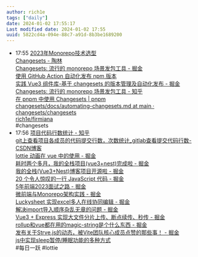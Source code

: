 ```yaml
---
author: rich1e
tags: ["daily"]
date: 2024-01-02 17:55:17
Last modified date: 2024-01-02 17:55
uuid: 5822cd4a-094e-88c7-a91d-8b3be1689200
---
```


- 17:55 [2023年Monorepo技术选型](https://secstep.com/2023-pnpm-changeset-turborepo-for-monorepos/)<br>[Changesets - 陶林](https://taoya.art/blog/169)<br>[Changesets: 流行的 monorepo 场景发包工具 - 掘金](https://juejin.cn/post/7024827345059971080)<br>[使用 GitHub Action 自动化发布 npm 版本](https://liruifengv.com/posts/github-action-release/)<br>[实践 Vue3 组件库-基于 changesets 的版本管理及自动化发布 - 掘金](https://juejin.cn/post/7140639347937640479)<br>[Changesets: 流行的 monorepo 场景发包工具 - 知乎](https://zhuanlan.zhihu.com/p/427588430)<br>[在 pnpm 中使用 Changesets | pnpm](https://pnpm.io/zh/using-changesets)<br>[changesets/docs/automating-changesets.md at main · changesets/changesets](https://github.com/changesets/changesets/blob/main/docs/automating-changesets.md)<br>[rich1e/firmiana](https://github.com/rich1e/firmiana)<br>#changesets
- 17:56 [项目代码行数统计 - 知乎](https://zhuanlan.zhihu.com/p/121746910)<br>[git上查看项目各成员的代码提交行数，次数统计_gitlab查看提交代码行数-CSDN博客](https://blog.csdn.net/qq_42301302/article/details/115489995)<br>[lottie 动画在 vue 中的使用 - 掘金](https://juejin.cn/post/7316202809383845897?utm_source=gold_browser_extension)<br>[耗时两个多月，我的全栈项目(vue3+nest)完成啦 - 掘金](https://juejin.cn/post/7280000052222951465?utm_source=gold_browser_extension)<br>[我的全栈(Vue3+Nest)博客项目开源啦 - 掘金](https://juejin.cn/post/7280794176831701046)<br>[20 个令人惊叹的一行 JavaScript 代码 - 掘金](https://juejin.cn/post/7298342976576323595?utm_source=gold_browser_extension)<br>[5年前端2023面试之路 - 掘金](https://juejin.cn/post/7312731537589649448?utm_source=gold_browser_extension)<br>[微前端与Monorepo架构实践 - 掘金](https://juejin.cn/post/7266632911474573351)<br>[Luckysheet 实现excel多人在线协同编辑 - 掘金](https://juejin.cn/post/7298170736480485376?utm_source=gold_browser_extension#heading-23)<br>[解决import导入顺序杂乱无章的问题 - 掘金](https://juejin.cn/post/7281474941257220152?utm_source=gold_browser_extension)<br>[Vue3 + Express 实现大文件分片上传、断点续传、秒传 - 掘金](https://juejin.cn/post/7297225106202968105?utm_source=gold_browser_extension)<br>[rollup和vue都在用的magic-string是个什么东西 - 掘金](https://juejin.cn/post/7299477531640561727?utm_source=gold_browser_extension#heading-0)<br>[发布关于Strve.js的动态，被Vite团队核心成员点赞的那些事！ - 掘金](https://juejin.cn/post/7244487194174701623)<br>[js中实现sleep暂停/睡眠功能的多种方式](https://www.fly63.com/article/detial/925)<br>#每日一跃 #lottie